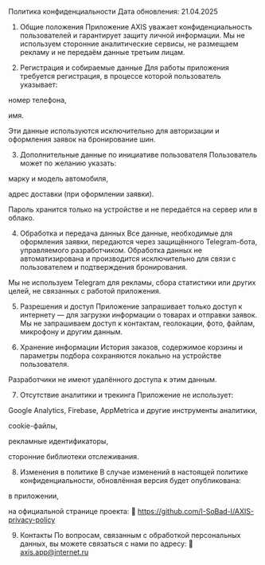 Политика конфиденциальности
Дата обновления: 21.04.2025

1. Общие положения
Приложение AXIS уважает конфиденциальность пользователей и гарантирует защиту личной информации. Мы не используем сторонние аналитические сервисы, не размещаем рекламу и не передаём данные третьим лицам.

2. Регистрация и собираемые данные
Для работы приложения требуется регистрация, в процессе которой пользователь указывает:

номер телефона,

имя.

Эти данные используются исключительно для авторизации и оформления заявок на бронирование шин.

3. Дополнительные данные по инициативе пользователя
Пользователь может по желанию указать:

марку и модель автомобиля,

адрес доставки (при оформлении заявки).

Пароль хранится только на устройстве и не передаётся на сервер или в облако.

4. Обработка и передача данных
Все данные, необходимые для оформления заявки, передаются через защищённого Telegram-бота, управляемого разработчиком.
Обработка данных не автоматизирована и производится исключительно для связи с пользователем и подтверждения бронирования.

Мы не используем Telegram для рекламы, сбора статистики или других целей, не связанных с работой приложения.

5. Разрешения и доступ
Приложение запрашивает только доступ к интернету — для загрузки информации о товарах и отправки заявок.
Мы не запрашиваем доступ к контактам, геолокации, фото, файлам, микрофону и другим данным.

6. Хранение информации
История заказов, содержимое корзины и параметры подбора сохраняются локально на устройстве пользователя.

Разработчики не имеют удалённого доступа к этим данным.

7. Отсутствие аналитики и трекинга
Приложение не использует:

Google Analytics, Firebase, AppMetrica и другие инструменты аналитики,

cookie-файлы,

рекламные идентификаторы,

сторонние библиотеки отслеживания.

8. Изменения в политике
В случае изменений в настоящей политике конфиденциальности, обновлённая версия будет опубликована:

в приложении,

на официальной странице проекта: 🔗 https://github.com/I-SoBad-I/AXIS-privacy-policy

9. Контакты
По вопросам, связанным с обработкой персональных данных, вы можете связаться с нами по адресу:
📧 axis.app@internet.ru

